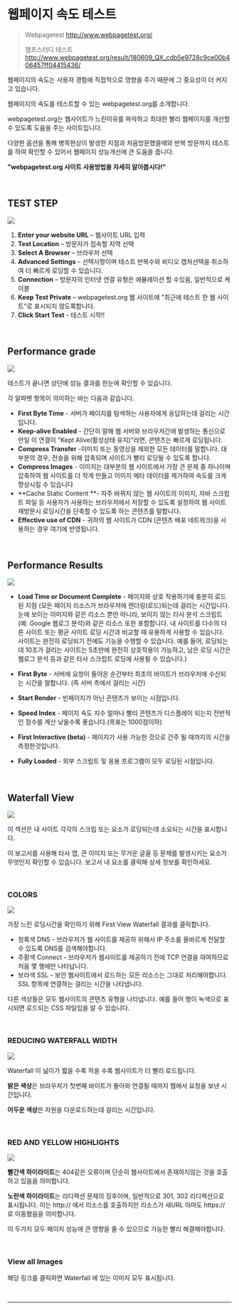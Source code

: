 # 웹페이지 속도 테스트

> Webpagetest <http://www.webpagetest.org/>
>
> 챔프스터디 테스트 http://www.webpagetest.org/result/180609_QX_cdb5e9728c9ce00b406457ff04415436/

웹페이지의 속도는 사용자 경험에 직접적으로 영향을 주기 때문에 그 중요성이 더 커지고 있습니다. 

웹페이지의 속도를 테스트할 수 있는 webpagetest.org를 소개합니다.

webpagetest.org는 웹사이트가 느린이유를 파악하고 최대한 빨리 웹페이지를 개선할 수 있도록 도움을 주는 사이트입니다.

다양한 옵션을 통해 병목현상이 발생한 지점과 처음방문했을때와 반복 방문까지 테스트를 하여 확인할 수 있어서 웹페이지 성능개선에 큰 도움을 줍니다.

**"webpagetest.org 사이트 사용방법을 자세히 알아봅시다!"**

<br>

##  TEST STEP

<img src="http://image.hackerschina.co.kr/images/banner/2018/step1.png">

1. **Enter your website URL** – 웹사이트 URL 입력
2. **Test Location** – 방문자가 접속할 지역 선택
3. **Select A Browser** – 브라우저 선택
4. **Advanced Settings** – 선택사항이며 테스트 반복수와 비디오 캡처선택을 취소하여 더 빠르게 로딩할 수 있습니다.
5. **Connection** – 방문자의 인터넷 연결 유형은 에뮬레이션 할 수있음, 일반적으로 케이블
6. **Keep Test Private** – webpagetest.org 웹 사이트에 "최근에 테스트 한 웹 사이트"로 표시되지 않도록합니다. 
7. **Click Start Test** - 테스트 시작!!


<br>

## Performance grade

<img src="http://image.hackerschina.co.kr/images/banner/2018/step2.png">

테스트가 끝나면 상단에 성능 결과를 한눈에 확인할 수 있습니다.

각 알파벳 항목이 의미하는 바는 다음과 같습니다.

- **First Byte Time** - 서버가 페이지를 탐색하는 사용자에게 응답하는데 걸리는 시간입니다.
- **Keep-alive Enabled** - 간단히 말해 웹 서버와 브라우저간에 발생하는 통신으로 만일 이 연결이 "Kept Alive(활성상태 유지)"라면, 콘텐츠는 빠르게 로딩됩니다.
- **Compress Transfer** -이미지 또는 동영상을 제외한 모든 데이터를 말합니다. 대부분의 경우, 전송을 위해 압축되며 사이트가 빨리 로딩될 수 있도록 합니다.
- **Compress Images** - 이미지는 대부분의 웹 사이트에서 가장 큰 문제 중 하나이며 압축하여 웹 사이트를 더 작게 만들고 이미지 메타 데이터를 제거하여 속도를 크게 향상시킬 수 있습니다
- **Cache Static Content **-  자주 바뀌지 않는 웹 사이트의 이미지, 자바 스크립트 파일 등 사용자가 사용하는 브라우저에서 저장할 수 있도록 설정하여 웹 사이트 재방문시 로딩시간을 단축할 수 있도록 하는 콘텐츠를 말합니다.
- **Effective use of CDN** - 귀하의 웹 사이트가 CDN (콘텐츠 배포 네트워크)을 사용하는 경우 여기에 반영됩니다.

<br>

## Performance Results 

<img src="http://image.hackerschina.co.kr/images/banner/2018/step3.png">

- **Load Time or Document Complete** - 페이지와 상호 작용하기에 충분히 로드된 지점
  (모든 페이지 리소스가 브라우저에 렌더링(로드)되는데 걸리는 시간입니다. 눈에 보이는 이미지와 같은 리소스 뿐만 아니라, 보이지 않는 타사 분석 스크립트(예: Google 웹로그 분석)와 같은 리소스 또한 포함합니다. 내 사이트를 다수의 다른 사이트 또는 평균 사이트 로딩 시간과 비교할 때 유용하게 사용할 수 있습니다. 사이트는 완전히 로딩되기 전에도 기능을 수행할 수 있습니다. 예를 들어, 로딩되는데 10초가 걸리는 사이트는 5초만에 완전히 상호작용이 가능하고, 남은 로딩 시간은 웹로그 분석 등과 같은 타사 스크립트 로딩에 사용될 수 있습니다.)


- **First Byte** -  서버에 요청이 들어온 순간부터 최초의 바이트가 브라우저에 수신되는 시간을 말합니다. (즉 서버 측에서 걸리는 시간)


- **Start Render** - 빈페이지가 아닌 콘텐츠가 보이는 시점입니다.


- **Speed Index** - 페이지 속도 지수 얼마나 빨리 콘텐츠가 디스플레이 되는지 전반적인 점수를 계산 낮을수록 좋습니다.(목표는 1000점이하)


- **First Interactive (beta)** -  페이지가 사용 가능한 것으로 간주 될 때까지의 시간을 측정한것입니다.


- **Fully Loaded** - 외부 스크립트 및 응용 프로그램이 모두 로딩된 시점입니다.

<br>

## Waterfall View

<img src="http://image.hackerschina.co.kr/images/banner/2018/step7.jpg">

이 섹션은 내 사이트 각각의 스크립 또는 요소가 로딩되는데 소요되는 시간을 표시합니다.

이 보고서를 사용해 타사 앱, 큰 이미지 또는 무거운 글꼴 등 문제를 발생시키는 요소가 무엇인지 확인할 수 있습니다. 보고서 내 요소를 클릭해 상세 정보를 확인하세요.

<br>

### COLORS

<img src="http://image.hackerschina.co.kr/images/banner/2018/step4.png">

가장 느린 로딩시간을 확인하기 위해 First View Waterfall 결과를 클릭합니다.

- 청록색 DNS  - 브라우저가 웹 사이트를 제공하 위해서 IP 주소를 올바르게 전달할 수 있도록 DNS를 검색해야합니다.
- 주황색 Connect  - 브라우저가 웹사이트를 제공하기 전에 TCP 연결을 햐여하므로 처음 몇 행에만 나타납니다.
- 보라색 SSL  - 보안 웹사이트에서 로드하는 모든 리소스는 그대로 처리해야합니다. SSL 항목에 연결하는 걸리는 시간을 나타냅니다.

다른 색상들은 모두 웹사이트의 콘텐츠 유형을 나타냅니다. 예를 들어 행이 녹색으로 표시되면 로드되는 CSS 파일임을 알 수 있습니다.

<br>

### REDUCING WATERFALL WIDTH

<img src="http://image.hackerschina.co.kr/images/banner/2018/step5.png">

Waterfall 이 넒이가 짧을 수록 적을 수록 웹사이트가 더 빨리 로드됩니다.

**밝은 색상**은 브라우저가 첫번째 바이트가 돌아와 연결될 때까지 웹에서 요청을 보낸 시간입니다. 

**어두운 색상**은 자원을 다운로드하는데 걸리는 시간입니다.

<br>

### RED AND YELLOW HIGHLIGHTS

<img src="http://image.hackerschina.co.kr/images/banner/2018/step6.png">

**빨간색 하이라이트**는 404같은 오류이며 단순히 웹사이트에서 존재하지않는 것을 호출하고 있음을 의미합니다.

**노란색 하이라이트**는 리디렉션 문제의 징후이며, 일반적으로 301, 302 리디렉션으로 표시됩니다. 이는 http:// 에서 리소스를 호출하지만 리소스가 새URL 아마도 https:// 로 이동했음을 의미합니다. 

이 두가지 모두 페이지 성능에 큰 영향을 줄 수 있으므로 가능한 빨리 해결해야합니다.

<br>

###  View all Images

해당 링크를 클릭하면 Waterfall 에 있는 이미지 모두 표시됩니다.

<br>

------

[^웹 페이지 속도 테스트 해석하기]: https://support.wix.com/ko/article/%EC%9B%B9-%ED%8E%98%EC%9D%B4%EC%A7%80-%EC%86%8D%EB%8F%84-%ED%85%8C%EC%8A%A4%ED%8A%B8-%ED%95%B4%EC%84%9D%ED%95%98%EA%B8%B0
[^How To Use WebPageTest - Part I]: https://www.2dogsdesign.com/how-to-webpagetest/
[^How To Use WebPageTest - Part II]: https://www.2dogsdesign.com/webpagetest-waterfall/

